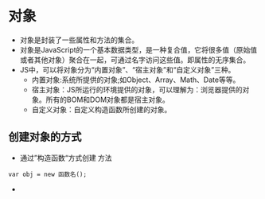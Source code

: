# 对象
+ 对象是封装了一些属性和方法的集合。
+ 对象是JavaScript的一个基本数据类型，是一种复合值，它将很多值（原始值或者其他对象）聚合在一起，可通过名字访问这些值。即属性的无序集合。
+ JS中，可以将对象分为“内置对象”、“宿主对象”和“自定义对象”三种。
    - 内置对象:系统所提供的对象;如Object、Array、Math、Date等等。
    - 宿主对象：JS所运行的环境提供的对象，可以理解为：浏览器提供的对象。所有的BOM和DOM对象都是宿主对象。
    - 自定义对象：自定义构造函数所创建的对象。

## 创建对象的方式
+ 通过”构造函数“方式创建
方法
```
var obj = new 函数名();
```
+

